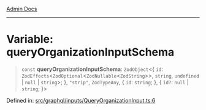 [Admin Docs](/)

***

# Variable: queryOrganizationInputSchema

> `const` **queryOrganizationInputSchema**: `ZodObject`\<\{ `id`: `ZodEffects`\<`ZodOptional`\<`ZodNullable`\<`ZodString`\>\>, `string`, `undefined` \| `null` \| `string`\>; \}, `"strip"`, `ZodTypeAny`, \{ `id`: `string`; \}, \{ `id?`: `null` \| `string`; \}\>

Defined in: [src/graphql/inputs/QueryOrganizationInput.ts:6](https://github.com/Sourya07/talawa-api/blob/4e4298c85a0d2c28affa824f2aab7ec32b5f3ac5/src/graphql/inputs/QueryOrganizationInput.ts#L6)
